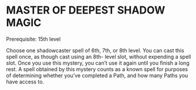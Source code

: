 # MASTER OF DEEPEST SHADOW MAGIC

Prerequisite: 15th level

Choose one shadowcaster spell of 6th, 7th, or 8th level. You can cast this spell once, as though cast using an 8th- level slot, without expending a spell slot. Once you use this mystery, you can’t use it again until you finish a long rest. A spell obtained by this mystery counts as a known spell for purposes of determining whether you’ve completed a Path, and how many Paths you have access to.
